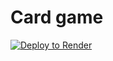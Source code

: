 # Card game

[![Deploy to Render](https://render.com/images/deploy-to-render-button.svg)](https://render.com/deploy)
